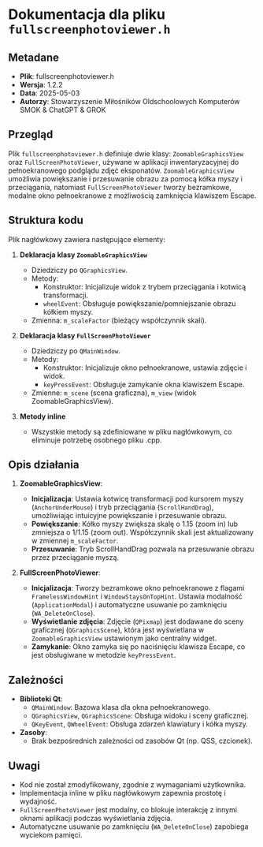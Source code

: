 # Dokumentacja dla pliku `fullscreenphotoviewer.h`

## Metadane
- **Plik**: fullscreenphotoviewer.h
- **Wersja**: 1.2.2
- **Data**: 2025-05-03
- **Autorzy**: Stowarzyszenie Miłośników Oldschoolowych Komputerów SMOK & ChatGPT & GROK

## Przegląd
Plik `fullscreenphotoviewer.h` definiuje dwie klasy: `ZoomableGraphicsView` oraz `FullScreenPhotoViewer`, używane w aplikacji inwentaryzacyjnej do pełnoekranowego podglądu zdjęć eksponatów. `ZoomableGraphicsView` umożliwia powiększanie i przesuwanie obrazu za pomocą kółka myszy i przeciągania, natomiast `FullScreenPhotoViewer` tworzy bezramkowe, modalne okno pełnoekranowe z możliwością zamknięcia klawiszem Escape.

## Struktura kodu
Plik nagłówkowy zawiera następujące elementy:

1. **Deklaracja klasy `ZoomableGraphicsView`**  
   - Dziedziczy po `QGraphicsView`.
   - Metody:
     - Konstruktor: Inicjalizuje widok z trybem przeciągania i kotwicą transformacji.
     - `wheelEvent`: Obsługuje powiększanie/pomniejszanie obrazu kółkiem myszy.
   - Zmienna: `m_scaleFactor` (bieżący współczynnik skali).

2. **Deklaracja klasy `FullScreenPhotoViewer`**  
   - Dziedziczy po `QMainWindow`.
   - Metody:
     - Konstruktor: Inicjalizuje okno pełnoekranowe, ustawia zdjęcie i widok.
     - `keyPressEvent`: Obsługuje zamykanie okna klawiszem Escape.
   - Zmienne: `m_scene` (scena graficzna), `m_view` (widok ZoomableGraphicsView).

3. **Metody inline**  
   - Wszystkie metody są zdefiniowane w pliku nagłówkowym, co eliminuje potrzebę osobnego pliku .cpp.

## Opis działania
1. **ZoomableGraphicsView**:
   - **Inicjalizacja**: Ustawia kotwicę transformacji pod kursorem myszy (`AnchorUnderMouse`) i tryb przeciągania (`ScrollHandDrag`), umożliwiając intuicyjne powiększanie i przesuwanie obrazu.
   - **Powiększanie**: Kółko myszy zwiększa skalę o 1.15 (zoom in) lub zmniejsza o 1/1.15 (zoom out). Współczynnik skali jest aktualizowany w zmiennej `m_scaleFactor`.
   - **Przesuwanie**: Tryb ScrollHandDrag pozwala na przesuwanie obrazu przez przeciąganie myszą.

2. **FullScreenPhotoViewer**:
   - **Inicjalizacja**: Tworzy bezramkowe okno pełnoekranowe z flagami `FramelessWindowHint` i `WindowStaysOnTopHint`. Ustawia modalność (`ApplicationModal`) i automatyczne usuwanie po zamknięciu (`WA_DeleteOnClose`).
   - **Wyświetlanie zdjęcia**: Zdjęcie (`QPixmap`) jest dodawane do sceny graficznej (`QGraphicsScene`), która jest wyświetlana w `ZoomableGraphicsView` ustawionym jako centralny widget.
   - **Zamykanie**: Okno zamyka się po naciśnięciu klawisza Escape, co jest obsługiwane w metodzie `keyPressEvent`.

## Zależności
- **Biblioteki Qt**:
  - `QMainWindow`: Bazowa klasa dla okna pełnoekranowego.
  - `QGraphicsView`, `QGraphicsScene`: Obsługa widoku i sceny graficznej.
  - `QKeyEvent`, `QWheelEvent`: Obsługa zdarzeń klawiatury i kółka myszy.
- **Zasoby**:
  - Brak bezpośrednich zależności od zasobów Qt (np. QSS, czcionek).

## Uwagi
- Kod nie został zmodyfikowany, zgodnie z wymaganiami użytkownika.
- Implementacja inline w pliku nagłówkowym zapewnia prostotę i wydajność.
- `FullScreenPhotoViewer` jest modalny, co blokuje interakcję z innymi oknami aplikacji podczas wyświetlania zdjęcia.
- Automatyczne usuwanie po zamknięciu (`WA_DeleteOnClose`) zapobiega wyciekom pamięci.